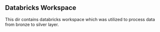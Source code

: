 ## Databricks Workspace

This dir contains databricks workspace which was utilized to process data from bronze to silver layer. 

